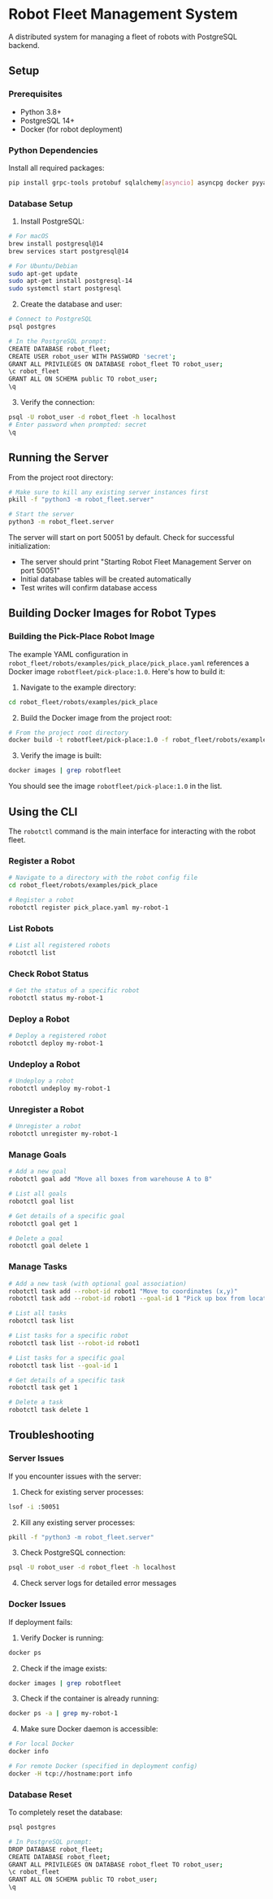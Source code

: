 # Robot Fleet Management System

A distributed system for managing a fleet of robots with PostgreSQL backend.

## Setup

### Prerequisites

- Python 3.8+
- PostgreSQL 14+
- Docker (for robot deployment)

### Python Dependencies

Install all required packages:

```bash
pip install grpc-tools protobuf sqlalchemy[asyncio] asyncpg docker pyyaml click mcp
```

### Database Setup

1. Install PostgreSQL:
```bash
# For macOS
brew install postgresql@14
brew services start postgresql@14

# For Ubuntu/Debian
sudo apt-get update
sudo apt-get install postgresql-14
sudo systemctl start postgresql
```

2. Create the database and user:
```bash
# Connect to PostgreSQL
psql postgres

# In the PostgreSQL prompt:
CREATE DATABASE robot_fleet;
CREATE USER robot_user WITH PASSWORD 'secret';
GRANT ALL PRIVILEGES ON DATABASE robot_fleet TO robot_user;
\c robot_fleet
GRANT ALL ON SCHEMA public TO robot_user;
\q
```

3. Verify the connection:
```bash
psql -U robot_user -d robot_fleet -h localhost
# Enter password when prompted: secret
\q
```

## Running the Server

From the project root directory:

```bash
# Make sure to kill any existing server instances first
pkill -f "python3 -m robot_fleet.server"

# Start the server
python3 -m robot_fleet.server
```

The server will start on port 50051 by default. Check for successful initialization:
- The server should print "Starting Robot Fleet Management Server on port 50051"
- Initial database tables will be created automatically
- Test writes will confirm database access

## Building Docker Images for Robot Types

### Building the Pick-Place Robot Image

The example YAML configuration in `robot_fleet/robots/examples/pick_place/pick_place.yaml` references a Docker image `robotfleet/pick-place:1.0`. Here's how to build it:

1. Navigate to the example directory:

```bash
cd robot_fleet/robots/examples/pick_place
```

2. Build the Docker image from the project root:

```bash
# From the project root directory
docker build -t robotfleet/pick-place:1.0 -f robot_fleet/robots/examples/pick_place/Dockerfile .
```

3. Verify the image is built:
```bash
docker images | grep robotfleet
```

You should see the image `robotfleet/pick-place:1.0` in the list.

## Using the CLI

The `robotctl` command is the main interface for interacting with the robot fleet.

### Register a Robot

```bash
# Navigate to a directory with the robot config file
cd robot_fleet/robots/examples/pick_place

# Register a robot
robotctl register pick_place.yaml my-robot-1
```

### List Robots

```bash
# List all registered robots
robotctl list
```

### Check Robot Status

```bash
# Get the status of a specific robot
robotctl status my-robot-1
```

### Deploy a Robot

```bash
# Deploy a registered robot
robotctl deploy my-robot-1
```

### Undeploy a Robot

```bash
# Undeploy a robot
robotctl undeploy my-robot-1
```

### Unregister a Robot

```bash
# Unregister a robot
robotctl unregister my-robot-1
```

### Manage Goals

```bash
# Add a new goal
robotctl goal add "Move all boxes from warehouse A to B"

# List all goals
robotctl goal list

# Get details of a specific goal
robotctl goal get 1

# Delete a goal
robotctl goal delete 1
```

### Manage Tasks

```bash
# Add a new task (with optional goal association)
robotctl task add --robot-id robot1 "Move to coordinates (x,y)"
robotctl task add --robot-id robot1 --goal-id 1 "Pick up box from location A"

# List all tasks
robotctl task list

# List tasks for a specific robot
robotctl task list --robot-id robot1

# List tasks for a specific goal
robotctl task list --goal-id 1

# Get details of a specific task
robotctl task get 1

# Delete a task
robotctl task delete 1
```

## Troubleshooting

### Server Issues

If you encounter issues with the server:

1. Check for existing server processes:
```bash
lsof -i :50051
```

2. Kill any existing server processes:
```bash
pkill -f "python3 -m robot_fleet.server"
```

3. Check PostgreSQL connection:
```bash
psql -U robot_user -d robot_fleet -h localhost
```

4. Check server logs for detailed error messages

### Docker Issues

If deployment fails:

1. Verify Docker is running:
```bash
docker ps
```

2. Check if the image exists:
```bash
docker images | grep robotfleet
```

3. Check if the container is already running:
```bash
docker ps -a | grep my-robot-1
```

4. Make sure Docker daemon is accessible:
```bash
# For local Docker
docker info

# For remote Docker (specified in deployment config)
docker -H tcp://hostname:port info
```

### Database Reset

To completely reset the database:

```bash
psql postgres

# In PostgreSQL prompt:
DROP DATABASE robot_fleet;
CREATE DATABASE robot_fleet;
GRANT ALL PRIVILEGES ON DATABASE robot_fleet TO robot_user;
\c robot_fleet
GRANT ALL ON SCHEMA public TO robot_user;
\q
```